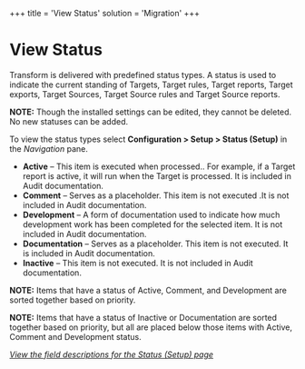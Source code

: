 +++
title = 'View Status'
solution = 'Migration'
+++

# View Status

Transform is delivered with predefined status types. A status is used to
indicate the current standing of Targets, Target rules, Target reports,
Target exports, Target Sources, Target Source rules and Target Source
reports.

**NOTE:** Though the installed settings can be edited, they cannot be
deleted. No new statuses can be added.

To view the status types select **Configuration \> Setup \> Status
(Setup)** in the *Navigation* pane.

  - <span style="font-weight: bold;">Active</span> – This item is
    executed when processed.. For example, if a Target report is active,
    it will run when the Target is processed. It is included in Audit
    documentation.
  - <span style="font-weight: bold;">Comment</span> – Serves as a
    placeholder. This item is not executed .It is not included in Audit
    documentation.
  - <span style="font-weight: bold;">Development</span> – A form of
    documentation used to indicate how much development work has been
    completed for the selected item. It is not included in Audit
    documentation.
  - <span style="font-weight: bold;">Documentation</span> – Serves as a
    placeholder. This item is not executed. It is included in Audit
    documentation.
  - <span style="font-weight: bold;">Inactive</span> – This item is not
    executed. It is not included in Audit documentation.

**NOTE:** Items that have a status of Active, Comment, and Development
are sorted together based on priority.

**NOTE:** Items that have a status of Inactive or Documentation are
sorted together based on priority, but all are placed below those items
with Active, Comment and Development status.

*[View the field descriptions for the Status (Setup)
page](../Page_Desc/Status_Setup.htm)*
